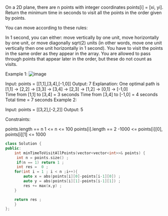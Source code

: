 
On a 2D plane, there are n points with integer coordinates points[i] = [xi, yi]. Return the minimum time in seconds to visit all the points in the order given by points.

You can move according to these rules:

In 1 second, you can either:
move vertically by one unit,
move horizontally by one unit, or
move diagonally sqrt(2) units (in other words, move one unit vertically then one unit horizontally in 1 second).
You have to visit the points in the same order as they appear in the array.
You are allowed to pass through points that appear later in the order, but these do not count as visits.
 

Example 1:
![image](https://github.com/HIMANSHU73/DataStructures_and_Algorithms/assets/78476814/49ffdb3f-21da-4f92-8464-be0952e9ec0f)


Input: points = [[1,1],[3,4],[-1,0]]
Output: 7
Explanation: One optimal path is [1,1] -> [2,2] -> [3,3] -> [3,4] -> [2,3] -> [1,2] -> [0,1] -> [-1,0]   
Time from [1,1] to [3,4] = 3 seconds 
Time from [3,4] to [-1,0] = 4 seconds
Total time = 7 seconds
Example 2:

Input: points = [[3,2],[-2,2]]
Output: 5
 

Constraints:

points.length == n
1 <= n <= 100
points[i].length == 2
-1000 <= points[i][0], points[i][1] <= 1000





```cpp
class Solution {
public:
    int minTimeToVisitAllPoints(vector<vector<int>>& points) {
     int n = points.size() ;
     if(n == 1) return 1 ;
     int res =  0 ;
    for(int i = 1 ; i < n ;i++){
        auto x = abs(points[i][0]-points[i-1][0]) ;
        auto y = abs(points[i][1]-points[i-1][1]) ; 
        res += max(x,y) ;
    }

    return res ;
    }
};
```
